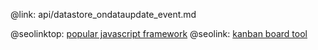 @link: api/datastore_ondataupdate_event.md

@seolinktop: [popular javascript framework](https://webix.com)
@seolink: [kanban board tool](https://webix.com/kanban/)